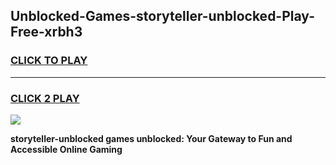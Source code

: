 
## Unblocked-Games-storyteller-unblocked-Play-Free-xrbh3
<h3>
<a href="https://premium76.site?title=storyteller-unblocked&ref=23A">CLICK TO PLAY</a></h3>
<hr>

<h3>
<a href="https://premium76.site?title=storyteller-unblocked&ref=23A">CLICK 2 PLAY</a>
  
</h3>

<a href="https://premium76.site?title=storyteller-unblocked&ref=23A"><img src="https://clearcache.store/games.png"></a>


**storyteller-unblocked games unblocked: Your Gateway to Fun and Accessible Online Gaming**
